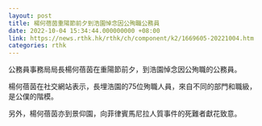 ```yaml
---
layout: post
title: 楊何蓓茵重陽節前夕到浩園悼念因公殉職公務員
date: 2022-10-04 15:34:44.000000000 +08:00
link: https://news.rthk.hk/rthk/ch/component/k2/1669605-20221004.htm
categories: rthk
---
```


公務員事務局局長楊何蓓茵在重陽節前夕，到浩園悼念因公殉職的公務員。

楊何蓓茵在社交網站表示，長埋浩園的75位殉職人員，來自不同的部門和職級，是公僕的階模。

另外，楊何蓓茵亦到景仰園，向菲律賓馬尼拉人質事件的死難者獻花致意。
